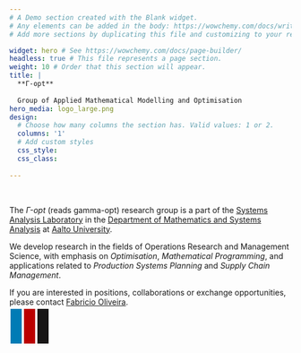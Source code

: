 ```yaml
---
# A Demo section created with the Blank widget.
# Any elements can be added in the body: https://wowchemy.com/docs/writing-markdown-latex/
# Add more sections by duplicating this file and customizing to your requirements.

widget: hero # See https://wowchemy.com/docs/page-builder/
headless: true # This file represents a page section.
weight: 10 # Order that this section will appear.
title: |
  **Γ-opt**
  
  Group of Applied Mathematical Modelling and Optimisation
hero_media: logo_large.png
design:
  # Choose how many columns the section has. Valid values: 1 or 2.
  columns: '1'
  # Add custom styles
  css_style:
  css_class:
  
---
```


<br>

The *Γ-opt* (reads gamma-opt) research group is a part of the [Systems Analysis Laboratory](https://sal.aalto.fi/en/) in the [Department of Mathematics and Systems Analysis](https://math.aalto.fi/en/) at [Aalto University](https://www.aalto.fi/en).

We develop research in the fields of Operations Research and Management Science, with emphasis on *Optimisation*, *Mathematical Programming*, and applications related to *Production Systems Planning* and *Supply Chain Management*.

If you are interested in positions, collaborations or exchange opportunities, please contact [Fabricio Oliveira](/author/fabricio-oliveira/).

<meta name="viewport" content="width=device-width, initial-scale=1">

<!-- Add icon library -->
<link rel="stylesheet" href="https://cdnjs.cloudflare.com/ajax/libs/font-awesome/4.7.0/css/font-awesome.min.css">

<style>
.fa {
  padding: 10px;
  font-size: 35px;
  width: 70px;
  text-align: center;
  text-decoration: none;
  margin: 5px 2px;
}

.fa-linkedin {
  background: #007bb5;
  color: white;
}

.fa-youtube {
  background: #bb0000;
  color: white;
}


.fa-github {
  background: #171515;
  color: white;
}
</style>

<!-- Add font icons -->
<a href="https://www.linkedin.com/company/gamma-opt/" class="fa fa-linkedin"></a>
<a href="https://www.youtube.com/@gamma-opt9234" class="fa fa-youtube"></a>
<a href="https://github.com/gamma-opt" class="fa fa-github"></a>
